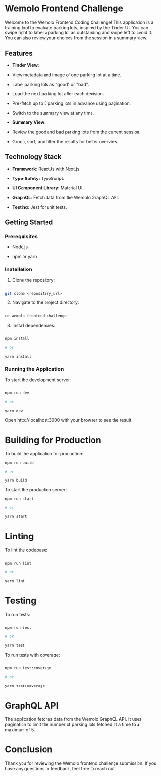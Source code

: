 # Wemolo Frontend Challenge

Welcome to the Wemolo Frontend Coding Challenge! This application is a training tool to evaluate parking lots, inspired by the Tinder UI. You can swipe right to label a parking lot as outstanding and swipe left to avoid it. You can also review your choices from the session in a summary view.

## Features

- **Tinder View**:

- View metadata and image of one parking lot at a time.

- Label parking lots as "good" or "bad".

- Load the next parking lot after each decision.

- Pre-fetch up to 5 parking lots in advance using pagination.

- Switch to the summary view at any time.

- **Summary View**:

- Review the good and bad parking lots from the current session.

- Group, sort, and filter the results for better overview.

## Technology Stack

- **Framework**: ReactJs with Next.js

- **Type-Safety**: TypeScript.

- **UI Component Library**: Material UI.

- **GraphQL**: Fetch data from the Wemolo GraphQL API.

- **Testing**: Jest for unit tests.

## Getting Started

### Prerequisites

- Node.js

- npm or yarn

### Installation

1. Clone the repository:

```sh

git clone <repository_url>

```

2. Navigate to the project directory:

```sh

cd wemolo-frontend-challenge

```

3. Install dependencies:

```sh

npm install

# or

yarn install

```

### Running the Application

To start the development server:

```sh

npm run dev

# or

yarn dev

```

Open http://localhost:3000 with your browser to see the result.

# Building for Production

To build the application for production:

```sh
npm run build

# or

yarn build
```

To start the production server:

```sh
npm run start

# or

yarn start
```

# Linting

To lint the codebase:

```sh

npm run lint

# or

yarn lint
```

# Testing

To run tests:

```sh

npm run test

# or

yarn test
```

To run tests with coverage:

```sh

npm run test:coverage

# or

yarn test:coverage
```

# GraphQL API

The application fetches data from the Wemolo GraphQL API. It uses pagination to limit the number of parking lots fetched at a time to a maximum of 5.

# Conclusion

Thank you for reviewing the Wemolo frontend challenge submission. If you have any questions or feedback, feel free to reach out.
